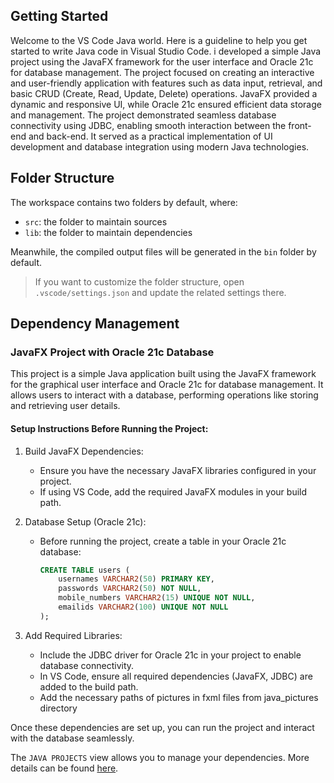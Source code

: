 ## Getting Started

Welcome to the VS Code Java world. Here is a guideline to help you get started to write Java code in Visual Studio Code.
i developed a simple Java project using the JavaFX framework for the user interface and Oracle 21c for database management. The project focused on creating an interactive and user-friendly application with features such as data input, retrieval, and basic CRUD (Create, Read, Update, Delete) operations. JavaFX provided a dynamic and responsive UI, while Oracle 21c ensured efficient data storage and management. The project demonstrated seamless database connectivity using JDBC, enabling smooth interaction between the front-end and back-end. It served as a practical implementation of UI development and database integration using modern Java technologies.

## Folder Structure

The workspace contains two folders by default, where:

- `src`: the folder to maintain sources
- `lib`: the folder to maintain dependencies

Meanwhile, the compiled output files will be generated in the `bin` folder by default.

> If you want to customize the folder structure, open `.vscode/settings.json` and update the related settings there.

## Dependency Management
### JavaFX Project with Oracle 21c Database  

This project is a simple Java application built using the JavaFX framework for the graphical user interface and Oracle 21c for database management. It allows users to interact with a database, performing operations like storing and retrieving user details.  

#### Setup Instructions Before Running the Project:  

1. Build JavaFX Dependencies:  
   - Ensure you have the necessary JavaFX libraries configured in your project.  
   - If using VS Code, add the required JavaFX modules in your build path.  

2. Database Setup (Oracle 21c):  
   - Before running the project, create a table in your Oracle 21c database:  

     ```sql
     CREATE TABLE users (
         usernames VARCHAR2(50) PRIMARY KEY,
         passwords VARCHAR2(50) NOT NULL,
         mobile_numbers VARCHAR2(15) UNIQUE NOT NULL,
         emailids VARCHAR2(100) UNIQUE NOT NULL
     );
     ```

3. Add Required Libraries:  
   - Include the JDBC driver for Oracle 21c in your project to enable database connectivity.  
   - In VS Code, ensure all required dependencies (JavaFX, JDBC) are added to the build path.
   - Add the necessary paths of pictures in fxml files from java_pictures directory

Once these dependencies are set up, you can run the project and interact with the database seamlessly.

The `JAVA PROJECTS` view allows you to manage your dependencies. More details can be found [here](https://github.com/microsoft/vscode-java-dependency#manage-dependencies).
